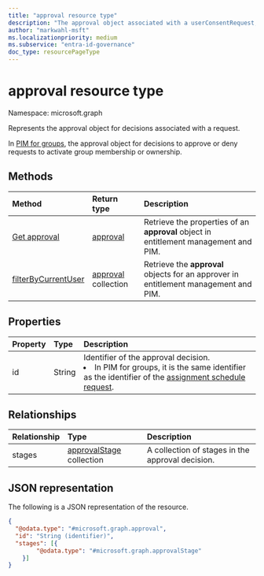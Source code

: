```yaml
---
title: "approval resource type"
description: "The approval object associated with a userConsentRequest, an accessPackageAssignmentRequest or a privilegedAccessGroupAssignmentScheduleRequest."
author: "markwahl-msft"
ms.localizationpriority: medium
ms.subservice: "entra-id-governance"
doc_type: resourcePageType
---
```


# approval resource type

Namespace: microsoft.graph

Represents the approval object for decisions associated with a request.

In [PIM for groups](../resources/privilegedidentitymanagement-for-groups-api-overview.md), the approval object for decisions to approve or deny requests to activate group membership or ownership.

## Methods
|Method|Return type|Description|
|:---|:---|:---|
|[Get approval](../api/approval-get.md) | [approval](approval.md) | Retrieve the properties of an **approval** object in entitlement management and PIM. |
|[filterByCurrentUser](../api/approval-filterbycurrentuser.md)| [approval](approval.md) collection| Retrieve the **approval** objects for an approver in entitlement management and PIM.|

## Properties

|Property|Type|Description|
|:---|:---|:---|
|id|String|Identifier of the approval decision. <br/><li>In PIM for groups, it is the same identifier as the identifier of the [assignment schedule request](../resources/privilegedaccessgroupassignmentschedulerequest.md).|

## Relationships

|Relationship|Type|Description|
|:---|:---|:---|
|stages|[approvalStage](../resources/approvalstage.md) collection|A collection of stages in the approval decision. |

## JSON representation

The following is a JSON representation of the resource.
<!-- {
  "blockType": "resource",
  "keyProperty": "id",
  "@odata.type": "microsoft.graph.approval",
  "openType": false
}
-->

``` json
{
  "@odata.type": "#microsoft.graph.approval",
  "id": "String (identifier)",
  "stages": [{
        "@odata.type": "#microsoft.graph.approvalStage"
    }]
}
```
